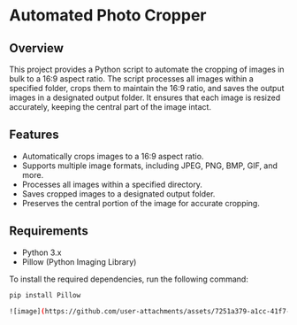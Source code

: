 # Automated Photo Cropper

## Overview

This project provides a Python script to automate the cropping of images in bulk to a 16:9 aspect ratio. The script processes all images within a specified folder, crops them to maintain the 16:9 ratio, and saves the output images in a designated output folder. It ensures that each image is resized accurately, keeping the central part of the image intact.

## Features

- Automatically crops images to a 16:9 aspect ratio.
- Supports multiple image formats, including JPEG, PNG, BMP, GIF, and more.
- Processes all images within a specified directory.
- Saves cropped images to a designated output folder.
- Preserves the central portion of the image for accurate cropping.

## Requirements

- Python 3.x
- Pillow (Python Imaging Library)

To install the required dependencies, run the following command:

```bash
pip install Pillow

![image](https://github.com/user-attachments/assets/7251a379-a1cc-41f7-8835-6524185e1273)
